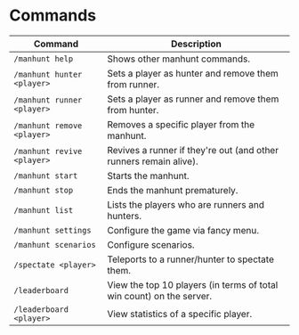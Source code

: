 # Commands

| Command                    | Description                                                          |
| -------------------------- | -------------------------------------------------------------------- |
| `/manhunt help`            | Shows other manhunt commands.                                        |
| `/manhunt hunter <player>` | Sets a player as hunter and remove them from runner.                 |
| `/manhunt runner <player>` | Sets a player as runner and remove them from hunter.                 |
| `/manhunt remove <player>` | Removes a specific player from the manhunt.                          |
| `/manhunt revive <player>` | Revives a runner if they're out (and other runners remain alive).    |
| `/manhunt start`           | Starts the manhunt.                                                  |
| `/manhunt stop`            | Ends the manhunt prematurely.                                        |
| `/manhunt list`            | Lists the players who are runners and hunters.                       |
| `/manhunt settings`        | Configure the game via fancy menu.                                   |
| `/manhunt scenarios`       | Configure scenarios.                                                 |
| `/spectate <player>`       | Teleports to a runner/hunter to spectate them.                       |
| `/leaderboard`             | View the top 10 players (in terms of total win count) on the server. |
| `/leaderboard <player>`    | View statistics of a specific player.                                |
